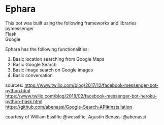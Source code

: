 # Ephara



This bot was built using the following frameworks and libraries 
<br />
pymessenger
<br />
Flask
<br />
Google

Ephara has the following functionalities:
1. Basic location searching from Google Maps
2. Basic Google Search
3. Basic image search on Google images
3. Basic conversation 


sources:
https://www.twilio.com/blog/2017/12/facebook-messenger-bot-python.html
<br/>
https://www.twilio.com/blog/2018/02/facebook-messenger-bot-heroku-python-flask.html
<br/>
https://github.com/abenassi/Google-Search-API#installation
<br/>

courtesy of William Essilfie @wessilfie, Agustín Benassi @abenassi
